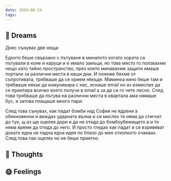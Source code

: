 ```yaml
---
date: 2024-06-24
tags:
---
```


## 💭 Dreams
Днес сънувах две неща: 

Едното беше свързано с пътуване в миналото когато хората са пътували в коне и каруци и е имало замъци, но това място го ползвахме нещо като тайно пространство, през което минавахме защити имаше портали за различни места в наши дни. И понеже бяхме от съпротивата, трябваше да се крием някъде. Маминка кино беше там и трябваше някак да комуникира с нас, искаше email но аз измислих да се принтира всичко което получи в email а за да си го чете лесно. След това трябваше да пътува на различни места в квартала ама нямаше бус, и затова плащаше много пари.

След това сънувах, как падат бомби над София не ядрени а обикновенни и виждах ударната вълна и си мислех те няма да стигнат до тук, щ аз ще оцелея дори и да не отида до бомбоубежището а и то няма време да отида до него. И просто гледах как падат и се взривяват докато една не падна една идея по близо до мен отколкото очаквах. След това пак оцелях но не беше приятно. 
## 🤔 Thoughts 

## 🌞 Feelings 

